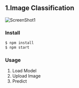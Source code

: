 ## 1.Image Classification

![ScreenShot1](https://github.com/PonDad/keras_js_examples/blob/master/1_image_classification/static/img/Screenshot_1.png)

### Install

```bash
$ npm install
$ npm start
```

### Usage

1. Load Model
2. Upload Image
3. Predict
